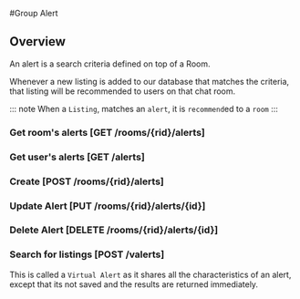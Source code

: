 #Group Alert

## Overview
An alert is a search criteria defined on top of a Room.

Whenever a new listing is added to our database that matches the criteria,
that listing will be recommended to users on that chat room.

::: note
  When a `Listing`, matches an `alert`, it is `recommend`ed to a `room`
:::

### Get room's alerts [GET /rooms/{rid}/alerts]
<!-- include(tests/alert/getUserAlerts.md) -->

### Get user's alerts [GET /alerts]
<!-- include(tests/alert/getUserAlerts.md) -->

### Create [POST /rooms/{rid}/alerts]
<!-- include(tests/alert/create.md) -->

### Update Alert [PUT /rooms/{rid}/alerts/{id}]
<!-- include(tests/alert/patchAlert.md) -->

### Delete Alert [DELETE /rooms/{rid}/alerts/{id}]
<!-- include(tests/alert/deleteAlert.md) -->

### Search for listings [POST /valerts]
This is called a `Virtual Alert` as it shares all the characteristics of an alert, except that its not saved and the results are
returned immediately.
<!-- include(tests/alert/virtual.md) -->